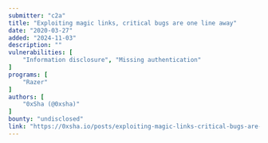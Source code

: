```yaml
---
submitter: "c2a"
title: "Exploiting magic links, critical bugs are one line away"
date: "2020-03-27"
added: "2024-11-03"
description: ""
vulnerabilities: [
    "Information disclosure", "Missing authentication"
]
programs: [
    "Razer"
]
authors: [
    "0xSha (@0xsha)"
]
bounty: "undisclosed"
link: "https://0xsha.io/posts/exploiting-magic-links-critical-bugs-are-one-line-away"
---
```





